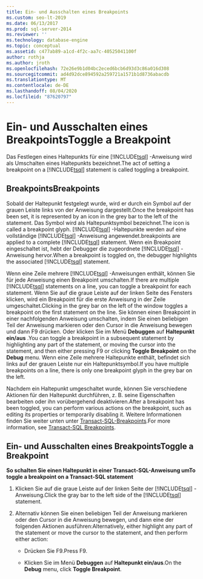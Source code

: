 ```yaml
---
title: Ein- und Ausschalten eines Breakpoints
ms.custom: seo-lt-2019
ms.date: 06/13/2017
ms.prod: sql-server-2014
ms.reviewer: ''
ms.technology: database-engine
ms.topic: conceptual
ms.assetid: c477ab89-a1cd-4f2c-aa7c-40525041100f
author: rothja
ms.author: jroth
ms.openlocfilehash: 72e26e9b1d04bc2eced6bcb6d93d3c86a016d308
ms.sourcegitcommit: ad4d92dce894592a259721a1571b1d8736abacdb
ms.translationtype: MT
ms.contentlocale: de-DE
ms.lasthandoff: 08/04/2020
ms.locfileid: "87620797"
---
```

# <a name="toggle-a-breakpoint"></a><span data-ttu-id="49d3b-102">Ein- und Ausschalten eines Breakpoints</span><span class="sxs-lookup"><span data-stu-id="49d3b-102">Toggle a Breakpoint</span></span>
  <span data-ttu-id="49d3b-103">Das Festlegen eines Haltepunkts für eine [!INCLUDE[tsql](../../includes/tsql-md.md)] -Anweisung wird als Umschalten eines Haltepunkts bezeichnet.</span><span class="sxs-lookup"><span data-stu-id="49d3b-103">The act of setting a breakpoint on a [!INCLUDE[tsql](../../includes/tsql-md.md)] statement is called toggling a breakpoint.</span></span>  
  
## <a name="breakpoints"></a><span data-ttu-id="49d3b-104">Breakpoints</span><span class="sxs-lookup"><span data-stu-id="49d3b-104">Breakpoints</span></span>  
 <span data-ttu-id="49d3b-105">Sobald der Haltepunkt festgelegt wurde, wird er durch ein Symbol auf der grauen Leiste links von der Anweisung dargestellt.</span><span class="sxs-lookup"><span data-stu-id="49d3b-105">Once the breakpoint has been set, it is represented by an icon in the grey bar to the left of the statement.</span></span> <span data-ttu-id="49d3b-106">Das Symbol wird als Haltepunktsymbol bezeichnet.</span><span class="sxs-lookup"><span data-stu-id="49d3b-106">The icon is called a breakpoint glyph.</span></span> [!INCLUDE[tsql](../../includes/tsql-md.md)] <span data-ttu-id="49d3b-107">-Haltepunkte werden auf eine vollständige [!INCLUDE[tsql](../../includes/tsql-md.md)] -Anweisung angewendet.</span><span class="sxs-lookup"><span data-stu-id="49d3b-107">breakpoints are applied to a complete [!INCLUDE[tsql](../../includes/tsql-md.md)] statement.</span></span> <span data-ttu-id="49d3b-108">Wenn ein Breakpoint eingeschaltet ist, hebt der Debugger die zugeordnete [!INCLUDE[tsql](../../includes/tsql-md.md)] -Anweisung hervor.</span><span class="sxs-lookup"><span data-stu-id="49d3b-108">When a breakpoint is toggled on, the debugger highlights the associated [!INCLUDE[tsql](../../includes/tsql-md.md)] statement.</span></span>  
  
 <span data-ttu-id="49d3b-109">Wenn eine Zeile mehrere [!INCLUDE[tsql](../../includes/tsql-md.md)] -Anweisungen enthält, können Sie für jede Anweisung einen Breakpoint umschalten.</span><span class="sxs-lookup"><span data-stu-id="49d3b-109">If there are multiple [!INCLUDE[tsql](../../includes/tsql-md.md)] statements on a line, you can toggle a breakpoint for each statement.</span></span> <span data-ttu-id="49d3b-110">Wenn Sie auf die graue Leiste auf der linken Seite des Fensters klicken, wird ein Breakpoint für die erste Anweisung in der Zeile umgeschaltet.</span><span class="sxs-lookup"><span data-stu-id="49d3b-110">Clicking in the grey bar on the left of the window toggles a breakpoint on the first statement on the line.</span></span> <span data-ttu-id="49d3b-111">Sie können einen Breakpoint in einer nachfolgenden Anweisung umschalten, indem Sie einen beliebigen Teil der Anweisung markieren oder den Cursor in die Anweisung bewegen und dann F9 drücken. Oder klicken Sie im Menü **Debuggen** auf **Haltepunkt ein/aus** .</span><span class="sxs-lookup"><span data-stu-id="49d3b-111">You can toggle a breakpoint in a subsequent statement by highlighting any part of the statement, or moving the cursor into the statement, and then either pressing F9 or clicking **Toggle Breakpoint** on the **Debug** menu.</span></span> <span data-ttu-id="49d3b-112">Wenn eine Zeile mehrere Haltepunkte enthält, befindet sich links auf der grauen Leiste nur ein Haltepunktsymbol.</span><span class="sxs-lookup"><span data-stu-id="49d3b-112">If you have multiple breakpoints on a line, there is only one breakpoint glyph in the grey bar on the left.</span></span>  
  
 <span data-ttu-id="49d3b-113">Nachdem ein Haltepunkt umgeschaltet wurde, können Sie verschiedene Aktionen für den Haltepunkt durchführen, z. B. seine Eigenschaften bearbeiten oder ihn vorübergehend deaktivieren.</span><span class="sxs-lookup"><span data-stu-id="49d3b-113">After a breakpoint has been toggled, you can perform various actions on the breakpoint, such as editing its properties or temporarily disabling it.</span></span> <span data-ttu-id="49d3b-114">Weitere Informationen finden Sie weiter unten unter [Transact-SQL-Breakpoints](transact-sql-breakpoints.md).</span><span class="sxs-lookup"><span data-stu-id="49d3b-114">For more information, see [Transact-SQL Breakpoints](transact-sql-breakpoints.md).</span></span>  
  
## <a name="toggle-a-breakpoint"></a><span data-ttu-id="49d3b-115">Ein- und Ausschalten eines Breakpoints</span><span class="sxs-lookup"><span data-stu-id="49d3b-115">Toggle a Breakpoint</span></span>  
 <span data-ttu-id="49d3b-116">**So schalten Sie einen Haltepunkt in einer Transact-SQL-Anweisung um**</span><span class="sxs-lookup"><span data-stu-id="49d3b-116">**To toggle a breakpoint on a Transact-SQL statement**</span></span>  
  
1.  <span data-ttu-id="49d3b-117">Klicken Sie auf die graue Leiste auf der linken Seite der [!INCLUDE[tsql](../../includes/tsql-md.md)] -Anweisung.</span><span class="sxs-lookup"><span data-stu-id="49d3b-117">Click the gray bar to the left side of the [!INCLUDE[tsql](../../includes/tsql-md.md)] statement.</span></span>  
  
2.  <span data-ttu-id="49d3b-118">Alternativ können Sie einen beliebigen Teil der Anweisung markieren oder den Cursor in die Anweisung bewegen, und dann eine der folgenden Aktionen ausführen:</span><span class="sxs-lookup"><span data-stu-id="49d3b-118">Alternatively, either highlight any part of the statement or move the cursor to the statement, and then perform either action:</span></span>  
  
    -   <span data-ttu-id="49d3b-119">Drücken Sie F9.</span><span class="sxs-lookup"><span data-stu-id="49d3b-119">Press F9.</span></span>  
  
    -   <span data-ttu-id="49d3b-120">Klicken Sie im Menü **Debuggen** auf **Haltepunkt ein/aus**.</span><span class="sxs-lookup"><span data-stu-id="49d3b-120">On the **Debug** menu, click **Toggle Breakpoint**.</span></span>  
  
  

